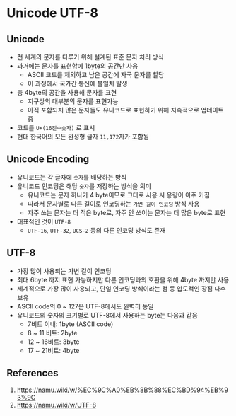 # Unicode UTF-8

## Unicode

- 전 세계의 문자를 다루기 위해 설계된 표준 문자 처리 방식
- 과거에는 문자를 표현함에 1byte의 공간만 사용
  - ASCII 코드를 제외하고 남은 공간에 자국 문자를 할당
  - 이 과정에서 국가간 통신에 불일치 발생
- 총 4byte의 공간을 사용해 문자를 표현
  - 지구상의 대부분의 문자를 표현가능
  - 아직 포함되지 않은 문자들도 유니코드로 표현하기 위해 지속적으로 업데이트 중
- 코드를 `U+(16진수숫자)` 로 표시
- 현대 한국어의 모든 완성형 글자 `11,172`자가 포함됨

## Unicode Encoding

- 유니코드는 각 글자에 `숫자`를 배당하는 방식
- 유니코드 인코딩은 해당 `숫자`를 저장하는 방식을 의미
  - 유니코드는 문자 하나가 4 byte이므로 그대로 사용 시 용량이 아주 커짐
  - 따라서 문자별로 다른 길이로 인코딩하는 `가변 길이 인코딩` 방식 사용
  - 자주 쓰는 문자는 더 적은 byte로, 자주 안 쓰이는 문자는 더 많은 byte로 표현
- 대표적인 것이 `UTF-8`
  - `UTF-16`, `UTF-32`, `UCS-2` 등의 다른 인코딩 방식도 존재

## UTF-8

- 가장 많이 사용되는 가변 길이 인코딩
- 최대 6byte 까지 표현 가능하지만 다른 인코딩과의 호환을 위해 4byte 까지만 사용
- 세계적으로 가장 많이 사용되고, 단일 인코딩 방식이라는 점 등 압도적인 장점 다수 보유
- ASCII code의 0 ~ 127은 UTF-8에서도 완벽히 동일
- 유니코드의 숫자의 크기별로 UTF-8에서 사용하는 byte는 다음과 같음
  - 7비트 이내: 1byte (ASCII code)
  - 8 ~ 11 비트: 2byte
  - 12 ~ 16비트: 3byte
  - 17 ~ 21비트: 4byte

## References

1. https://namu.wiki/w/%EC%9C%A0%EB%8B%88%EC%BD%94%EB%93%9C
2. https://namu.wiki/w/UTF-8
